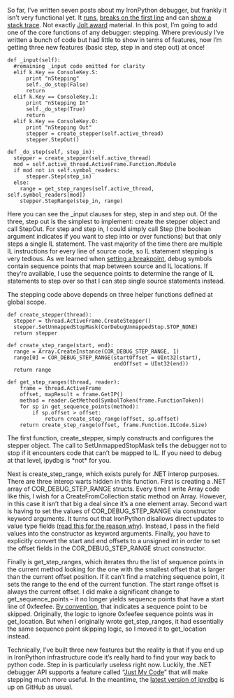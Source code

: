 So far, I’ve written seven posts about my IronPython debugger, but
frankly it isn’t very functional yet. It
[runs](http://devhawk.net/2009/02/28/Writing+An+IronPython+Debugger+Hello+Debugger.aspx),
[breaks on the first
line](http://devhawk.net/2009/03/02/Writing+An+IronPython+Debugger+Setting+A+Breakpoint.aspx)
and can [show a stack
trace](http://devhawk.net/2009/03/09/Writing+An+IronPython+Debugger+Dynamic+Stack+Trace.aspx).
Not exactly [Jolt award](http://www.joltawards.com/) material. In this
post, I’m going to add one of the core functions of any debugger:
stepping. Where previously I’ve written a bunch of code but had little
to show in terms of features, now I’m getting three new features (basic
step, step in and step out) at once!

``` {.brush: .python}
def _input(self):     
  #remaining _input code omitted for clarity
  elif k.Key == ConsoleKey.S:     
      print "nStepping"
      self._do_step(False)     
      return
  elif k.Key == ConsoleKey.I:     
      print "nStepping In"
      self._do_step(True)     
      return                 
  elif k.Key == ConsoleKey.O:     
      print "nStepping Out"
      stepper = create_stepper(self.active_thread)     
      stepper.StepOut()     

def _do_step(self, step_in):     
  stepper = create_stepper(self.active_thread)     
  mod = self.active_thread.ActiveFrame.Function.Module     
  if mod not in self.symbol_readers:     
      stepper.Step(step_in)     
  else:     
    range = get_step_ranges(self.active_thread, self.symbol_readers[mod])     
    stepper.StepRange(step_in, range)
```

Here you can see the \_input clauses for step, step in and step out. Of
the three, step out is the simplest to implement: create the stepper
object and call StepOut. For step and step in, I could simply call Step
(the boolean argument indicates if you want to step into or over
functions) but that only steps a single IL statement. The vast majority
of the time there are multiple IL instructions for every line of source
code, so IL statement stepping is very tedious. As we learned when
[setting a
breakpoint](http://devhawk.net/2009/03/02/Writing+An+IronPython+Debugger+Setting+A+Breakpoint.aspx),
debug symbols contain sequence points that map between source and IL
locations. If they’re available, I use the sequence points to determine
the range of IL statements to step over so that I can step single source
statements instead.

The stepping code above depends on three helper functions defined at
global scope.

``` {.brush: .python}
def create_stepper(thread):     
  stepper = thread.ActiveFrame.CreateStepper()     
  stepper.SetUnmappedStopMask(CorDebugUnmappedStop.STOP_NONE)     
  return stepper  
   
def create_step_range(start, end):     
  range = Array.CreateInstance(COR_DEBUG_STEP_RANGE, 1)     
  range[0] = COR_DEBUG_STEP_RANGE(startOffset = UInt32(start),     
                                  endOffset = UInt32(end))     
  return range     
   
def get_step_ranges(thread, reader):     
    frame = thread.ActiveFrame     
    offset, mapResult = frame.GetIP()     
    method = reader.GetMethod(SymbolToken(frame.FunctionToken))     
    for sp in get_sequence_points(method):     
        if sp.offset > offset:     
            return create_step_range(offset, sp.offset)     
    return create_step_range(offset, frame.Function.ILCode.Size)
```

The first function, create\_stepper, simply constructs and configures
the stepper object. The call to SetUnmappedStopMask tells the debugger
not to stop if it encounters code that can’t be mapped to IL. If you
need to debug at that level, ipydbg is \*not\* for you.

Next is create\_step\_range, which exists purely for .NET interop
purposes. There are three interop warts hidden in this function. First
is creating a .NET array of COR\_DEBUG\_STEP\_RANGE structs. Every time
I write Array code like this, I wish for a CreateFromCollection static
method on Array. However, in this case it isn’t that big a deal since
it’s a one element array. Second wart is having to set the values of
COR\_DEBUG\_STEP\_RANGE via constructor keyword arguments. It turns out
that IronPython disallows direct updates to value type fields ([read
this for the reason
why](http://ironpython.codeplex.com/Wiki/View.aspx?title=Value%20Types)).
Instead, I pass in the field values into the constructor as keyword
arguments. Finally, you have to explicitly convert the start and end
offsets to a unsigned int in order to set the offset fields in the
COR\_DEBUG\_STEP\_RANGE struct constructor.

Finally is get\_step\_ranges, which iterates thru the list of sequence
points in the current method looking for the one with the smallest
offset that is larger than the current offset position. If it can’t find
a matching sequence point, it sets the range to the end of the current
function. The start range offset is always the current offset. I did
make a significant change to get\_sequence\_points – it no longer yields
sequence points that have a start line of 0xfeefee. [By
convention](http://blogs.msdn.com/jmstall/archive/2005/06/19/FeeFee_SequencePoints.aspx),
that indicates a sequence point to be skipped. Originally, the logic to
ignore 0xfeefee sequence points was in get\_location. But when I
originally wrote get\_step\_ranges, it had essentially the same sequence
point skipping logic, so I moved it to get\_location instead.

Technically, I’ve built three new features but the reality is that if
you end up in IronPython infrastructure code it’s really hard to find
your way back to python code. Step in is particularly useless right now.
Luckily, the .NET debugger API supports a feature called “[Just My
Code](http://blogs.msdn.com/jmstall/archive/2004/12/31/344832.aspx)”
that will make stepping much more useful. In the meantime, the [latest
version of
ipydbg](http://github.com/devhawk/ipydbg/tree/0840b8cf3918feb70311bc0d0a8e0cb0f06fc37c)
is up on GitHub as usual.
